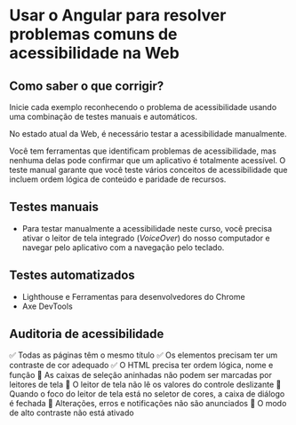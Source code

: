 # Usar o Angular para resolver problemas comuns de acessibilidade na Web

## Como saber o que corrigir?

Inicie cada exemplo reconhecendo o problema de acessibilidade usando uma combinação de testes manuais e automáticos.

No estado atual da Web, é necessário testar a acessibilidade manualmente.

Você tem ferramentas que identificam problemas de acessibilidade, mas nenhuma delas pode confirmar que um aplicativo é totalmente acessível. O teste manual garante que você teste vários conceitos de acessibilidade que incluem ordem lógica de conteúdo e paridade de recursos.

## Testes manuais

- Para testar manualmente a acessibilidade neste curso, você precisa ativar o leitor de tela integrado (*VoiceOver*) do nosso computador e navegar pelo aplicativo com a navegação pelo teclado.

## Testes automatizados

- Lighthouse e Ferramentas para desenvolvedores do Chrome
- Axe DevTools

## Auditoria de acessibilidade

✅ Todas as páginas têm o mesmo título
✅ Os elementos precisam ter um contraste de cor adequado
✅ O HTML precisa ter ordem lógica, nome e função
🛑 As caixas de seleção aninhadas não podem ser marcadas por leitores de tela
🛑 O leitor de tela não lê os valores do controle deslizante
🛑 Quando o foco do leitor de tela está no seletor de cores, a caixa de diálogo é fechada
🛑 Alterações, erros e notificações não são anunciados
🛑 O modo de alto contraste não está ativado
